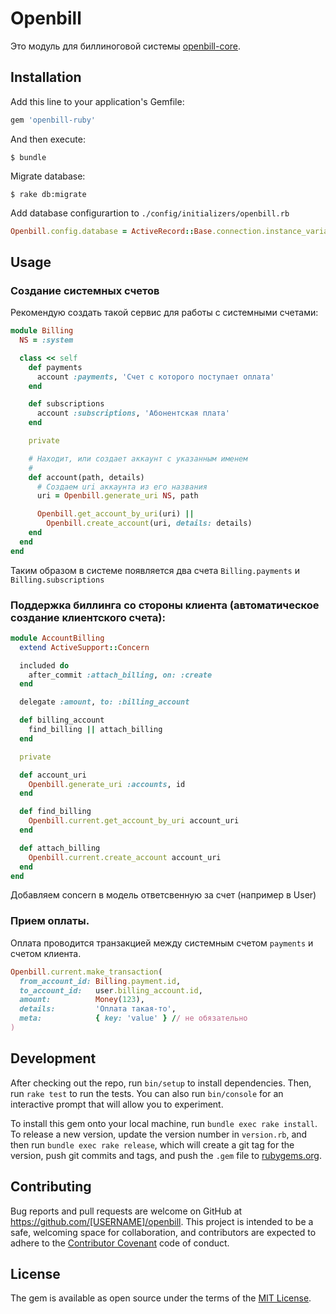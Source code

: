 # Openbill

Это модуль для биллиноговой системы [openbill-core](https://github.com/dapi/openbill-core).

## Installation

Add this line to your application's Gemfile:

```ruby
gem 'openbill-ruby'
```

And then execute:

    $ bundle

Migrate database:

    $ rake db:migrate

Add database configurartion to `./config/initializers/openbill.rb`

```ruby
Openbill.config.database = ActiveRecord::Base.connection.instance_variable_get('@config');
```

## Usage

### Создание системных счетов


Рекомендую создать такой сервис для работы с системными счетами:

```ruby
module Billing
  NS = :system

  class << self
    def payments
      account :payments, 'Счет с которого поступает оплата'
    end

    def subscriptions
      account :subscriptions, 'Абонентская плата'
    end

    private

    # Находит, или создает аккаунт с указанным именем
    #
    def account(path, details)
      # Создаем uri аккаунта из его названия
      uri = Openbill.generate_uri NS, path

      Openbill.get_account_by_uri(uri) ||
        Openbill.create_account(uri, details: details)
    end
  end
end
```

Таким образом в системе появляется два счета `Billing.payments` и `Billing.subscriptions`

### Поддержка биллинга со стороны клиента (автоматическое создание клиентского счета):

```ruby
module AccountBilling
  extend ActiveSupport::Concern

  included do
    after_commit :attach_billing, on: :create
  end

  delegate :amount, to: :billing_account

  def billing_account
    find_billing || attach_billing
  end

  private

  def account_uri
    Openbill.generate_uri :accounts, id
  end

  def find_billing
    Openbill.current.get_account_by_uri account_uri
  end

  def attach_billing
    Openbill.current.create_account account_uri
  end
end
```

Добавляем concern в модель ответсвенную за счет (например в User)


### Прием оплаты.

Оплата проводится транзакцией между системным счетом `payments` и счетом клиента.

```ruby
Openbill.current.make_transaction(
  from_account_id: Billing.payment.id,
  to_account_id:   user.billing_account.id,
  amount:          Money(123),
  details:         'Оплата такая-то',
  meta:            { key: 'value' } // не обязательно
)
```

## Development

After checking out the repo, run `bin/setup` to install dependencies. Then, run `rake test` to run the tests. You can also run `bin/console` for an interactive prompt that will allow you to experiment.

To install this gem onto your local machine, run `bundle exec rake install`. To release a new version, update the version number in `version.rb`, and then run `bundle exec rake release`, which will create a git tag for the version, push git commits and tags, and push the `.gem` file to [rubygems.org](https://rubygems.org).

## Contributing

Bug reports and pull requests are welcome on GitHub at https://github.com/[USERNAME]/openbill. This project is intended to be a safe, welcoming space for collaboration, and contributors are expected to adhere to the [Contributor Covenant](contributor-covenant.org) code of conduct.


## License

The gem is available as open source under the terms of the [MIT License](http://opensource.org/licenses/MIT).

